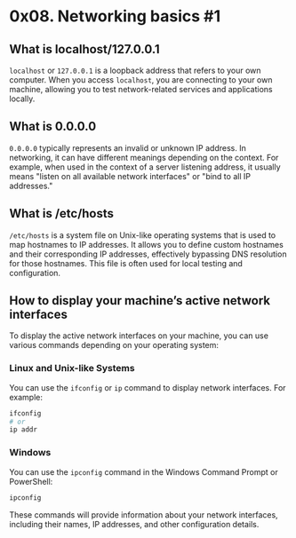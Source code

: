 # 0x08. Networking basics #1

## What is localhost/127.0.0.1

`localhost` or `127.0.0.1` is a loopback address that refers to your own computer. When you access `localhost`, you are connecting to your own machine, allowing you to test network-related services and applications locally.

## What is 0.0.0.0

`0.0.0.0` typically represents an invalid or unknown IP address. In networking, it can have different meanings depending on the context. For example, when used in the context of a server listening address, it usually means "listen on all available network interfaces" or "bind to all IP addresses."

## What is /etc/hosts

`/etc/hosts` is a system file on Unix-like operating systems that is used to map hostnames to IP addresses. It allows you to define custom hostnames and their corresponding IP addresses, effectively bypassing DNS resolution for those hostnames. This file is often used for local testing and configuration.

## How to display your machine’s active network interfaces

To display the active network interfaces on your machine, you can use various commands depending on your operating system:

### Linux and Unix-like Systems

You can use the `ifconfig` or `ip` command to display network interfaces. For example:

```bash
ifconfig
# or
ip addr
```

### Windows

You can use the `ipconfig` command in the Windows Command Prompt or PowerShell:

```cmd
ipconfig
```

These commands will provide information about your network interfaces, including their names, IP addresses, and other configuration details.